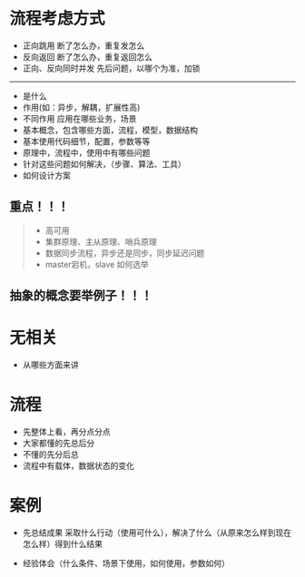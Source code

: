 # 流程考虑方式
- 正向跳用 断了怎么办，重复发怎么
- 反向返回 断了怎么办，重复返回怎么
- 正向、反向同时并发 先后问题，以哪个为准，加锁

------------------------------------------------------------------
- 是什么
- 作用(如：异步，解耦，扩展性高)
- 不同作用 应用在哪些业务，场景
- 基本概念，包含哪些方面，流程，模型，数据结构
- 基本使用代码细节，配置，参数等等
- 原理中，流程中，使用中有哪些问题
- 针对这些问题如何解决，（步骤、算法、工具）
- 如何设计方案

## 重点！！！
> - 高可用
> - 集群原理、主从原理、哨兵原理
> - 数据同步流程，异步还是同步，同步延迟问题
> - master宕机，slave 如何选举

## 抽象的概念要举例子！！！


# 无相关
- 从哪些方面来讲
# 流程
- 先整体上看，再分点分点
- 大家都懂的先总后分
- 不懂的先分后总
- 流程中有载体，数据状态的变化
# 案例
- 先总结成果 采取什么行动（使用可什么），解决了什么（从原来怎么样到现在怎么样）得到什么结果

- 经验体会（什么条件、场景下使用，如何使用，参数如何）
